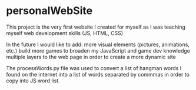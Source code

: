 # personalWebSite

This project is the very first website I created for myself as I was teaching myself web development skills (JS, HTML, CSS)

In the future I would like to add:
  more visual elements (pictures, animations, etc.)
  build more games to broaden my JavaScript and game dev knowledge
  multiple layers to the web page in order to create a more dynamic site
  
The processWords.py file was used to convert a list of hangman words I found on the internet into a list of words separated by commmas in order to copy into JS word list.

